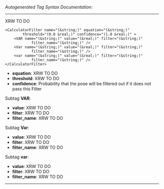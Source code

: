 _Autogenerated Tag Syntax Documentation:_

---
XRW TO DO

```
<CalculatorFilter name="(&string;)" equation="(&string;)"
        threshold="(0.0 &real;)" confidence="(1.0 &real;)" >
    <VAR name="(&string;)" value="(&real;)" filter="(&string;)"
            filter_name="(&string;)" />
    <Var name="(&string;)" value="(&real;)" filter="(&string;)"
            filter_name="(&string;)" />
    <var name="(&string;)" value="(&real;)" filter="(&string;)"
            filter_name="(&string;)" />
</CalculatorFilter>
```

-   **equation**: XRW TO DO
-   **threshold**: XRW TO DO
-   **confidence**: Probability that the pose will be filtered out if it does not pass this Filter


Subtag **VAR**:   

-   **value**: XRW TO DO
-   **filter**: XRW TO DO
-   **filter_name**: XRW TO DO

Subtag **Var**:   

-   **value**: XRW TO DO
-   **filter**: XRW TO DO
-   **filter_name**: XRW TO DO

Subtag **var**:   

-   **value**: XRW TO DO
-   **filter**: XRW TO DO
-   **filter_name**: XRW TO DO

---

